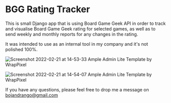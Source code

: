 # BGG Rating Tracker

This is small Django app that is using Board Game Geek API in order to track and visualise Board Game Geek rating for selected games, as well as to send weekly and monthly reports for any changes in the rating.

It was intended to use as an internal tool in my company and it's not polished 100%.

![Screenshot 2022-02-21 at 14-53-33 Ample Admin Lite Template by WrapPixel](https://user-images.githubusercontent.com/13369413/154973269-2de3bf8a-37a5-44a4-bb63-53e5678e09a8.png)


![Screenshot 2022-02-21 at 14-54-07 Ample Admin Lite Template by WrapPixel](https://user-images.githubusercontent.com/13369413/154973306-3a92eafa-7075-499b-a318-36bfa725a651.png)

If you have any questions, please feel free to drop me a message on bojandrango@gmail.com

